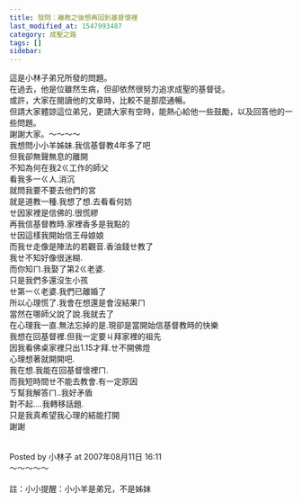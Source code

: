 ```yaml
---
title: 發問：離教之後想再回到基督懷裡
last_modified_at: 1547993487
category: 成聖之路
tags: []
sidebar: 
---
```


<p>這是小林子弟兄所發的問題。<br/>在過去，他是位雖然生病，但卻依然很努力追求成聖的基督徒。<br/>或許，大家在閱讀他的文章時，比較不是那麼通暢。<br/>但請大家體諒這位弟兄，更請大家有空時，能熱心給他一些鼓勵，以及回答他的一些問題。<br/>謝謝大家。<!--more-->～～～～<br/>我想問小小羊姊妹.我信基督教4年多了吧<br/>但我卻無聲無息的離開<br/>不知為何在我2ㄍ工作的師父<br/>看我多一ㄍ人.消沉<br/>就問我要不要去他們的宮<br/>就是道教一種.我想了想.去看看何妨<br/>ㄝ因家裡是信佛的.很慌繆<br/>再我信基督教時.家裡香多是我點的<br/>ㄝ因這樣我開始信王母娘娘<br/>而我ㄝ走像是陣法的若觀音.香油錢ㄝ教了<br/>我ㄝ不知好像很迷糊.<br/>而你知ㄇ.我娶了第2ㄍ老婆.<br/>只是我們多還沒生小孩<br/>ㄝ第一ㄍ老婆.我們已離婚了<br/>所以心理慌了.我會在想還是會沒結果ㄇ<br/>當然在哪師父說了說.我就去了<br/>在心理我一直.無法忘掉的是.現卻是當開始信基督教時的快樂<br/>我想在回基督裡.但我一定要ㄐ拜家裡的祖先<br/>因我看佛桌家裡只出1.15才拜.ㄝ不開佛燈<br/>心理想著就開開吧.<br/>我在想.我能在回基督懷裡ㄇ.<br/>而我短時間ㄝ不能去教會.有一定原因<br/>ㄎ幫我解答ㄇ..我好矛盾<br/>對不起....我轉移話題.<br/>只是我真希望我心理的結能打開<br/>謝謝<br/><br/><br/>Posted by 小林子 at 2007年08月11日 16:11 <br/>～～～～～<br/><br/>註：小小提醒：小小羊是弟兄，不是姊妹<br/><br/><br/>
</p>
